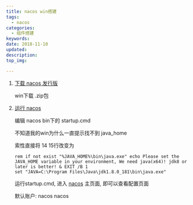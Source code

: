 ```yaml
---
title: nacos win搭建
tags:
  - nacos
categories:
  - 组件搭建
keywords: 
date: 2018-11-10
updated: 
description: 
top_img:

---
```




1. [下载 nacos 发行版](https://github.com/alibaba/nacos/releases)

   win下载 .zip包

2. [运行 nacos](https://nacos.io/zh-cn/docs/quick-start.html)

   编辑 nacos bin下的 startup.cmd

   不知道我的win为什么一直提示找不到 java_home 

   索性直接将 14 15行改变为

   ```
   rem if not exist "%JAVA_HOME%\bin\java.exe" echo Please set the JAVA_HOME variable in your environment, We need java(x64)! jdk8 or later is better! & EXIT /B 1
   set "JAVA=C:\Program Files\Java\jdk1.8.0_181\bin\java.exe"
   ```

   运行startup.cmd, 进入 [nacos](http://127.0.0.1:8848/nacos/index.html) 主页面, 即可以查看配置页面

   默认账户: nacos nacos

